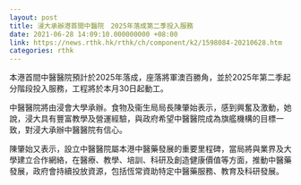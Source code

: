 ```yaml
---
layout: post
title: 浸大承辦港首間中醫院　2025年落成第二季投入服務
date: 2021-06-28 14:09:10.000000000 +08:00
link: https://news.rthk.hk/rthk/ch/component/k2/1598084-20210628.htm
categories: rthk
---
```


本港首間中醫醫院預計於2025年落成，座落將軍澳百勝角，並於2025年第二季起分階段投入服務，工程將於本月30日起動工。

中醫醫院將由浸會大學承辦。食物及衞生局局長陳肇始表示，感到興奮及激動，她說，浸大具有豐富教學及營運經驗，與政府希望中醫醫院成為旗艦機構的目標一致，對浸大承辦中醫醫院有信心。

陳肇始又表示，設立中醫醫院屬本港中醫藥發展的重要里程碑，當局將與業界及大學建立合作網絡，在醫療、教學、培訓、科研及創造健康價值等方面，推動中醫藥發展，政府會持續投放資源，包括恆常資助特定中醫藥服務、教育及科研發展。
